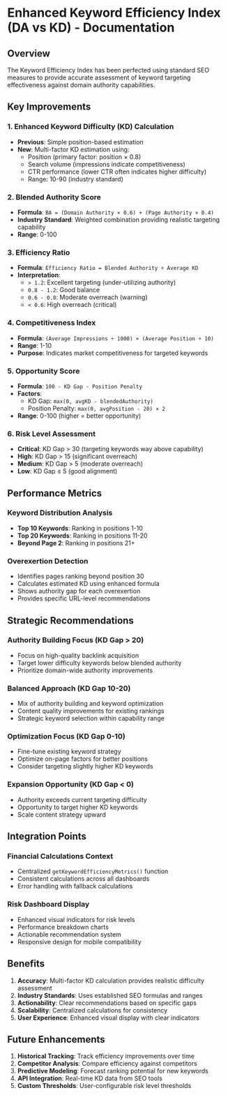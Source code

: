 # Enhanced Keyword Efficiency Index (DA vs KD) - Documentation

## Overview

The Keyword Efficiency Index has been perfected using standard SEO measures to provide accurate assessment of keyword targeting effectiveness against domain authority capabilities.

## Key Improvements

### 1. Enhanced Keyword Difficulty (KD) Calculation

- **Previous**: Simple position-based estimation
- **New**: Multi-factor KD estimation using:
  - Position (primary factor: position × 0.8)
  - Search volume (impressions indicate competitiveness)
  - CTR performance (lower CTR often indicates higher difficulty)
  - Range: 10-90 (industry standard)

### 2. Blended Authority Score

- **Formula**: `BA = (Domain Authority × 0.6) + (Page Authority × 0.4)`
- **Industry Standard**: Weighted combination providing realistic targeting capability
- **Range**: 0-100

### 3. Efficiency Ratio

- **Formula**: `Efficiency Ratio = Blended Authority ÷ Average KD`
- **Interpretation**:
  - `> 1.2`: Excellent targeting (under-utilizing authority)
  - `0.8 - 1.2`: Good balance
  - `0.6 - 0.8`: Moderate overreach (warning)
  - `< 0.6`: High overreach (critical)

### 4. Competitiveness Index

- **Formula**: `(Average Impressions ÷ 1000) × (Average Position ÷ 10)`
- **Range**: 1-10
- **Purpose**: Indicates market competitiveness for targeted keywords

### 5. Opportunity Score

- **Formula**: `100 - KD Gap - Position Penalty`
- **Factors**:
  - KD Gap: `max(0, avgKD - blendedAuthority)`
  - Position Penalty: `max(0, avgPosition - 20) × 2`
- **Range**: 0-100 (higher = better opportunity)

### 6. Risk Level Assessment

- **Critical**: KD Gap > 30 (targeting keywords way above capability)
- **High**: KD Gap > 15 (significant overreach)
- **Medium**: KD Gap > 5 (moderate overreach)
- **Low**: KD Gap ≤ 5 (good alignment)

## Performance Metrics

### Keyword Distribution Analysis

- **Top 10 Keywords**: Ranking in positions 1-10
- **Top 20 Keywords**: Ranking in positions 11-20
- **Beyond Page 2**: Ranking in positions 21+

### Overexertion Detection

- Identifies pages ranking beyond position 30
- Calculates estimated KD using enhanced formula
- Shows authority gap for each overexertion
- Provides specific URL-level recommendations

## Strategic Recommendations

### Authority Building Focus (KD Gap > 20)

- Focus on high-quality backlink acquisition
- Target lower difficulty keywords below blended authority
- Prioritize domain-wide authority improvements

### Balanced Approach (KD Gap 10-20)

- Mix of authority building and keyword optimization
- Content quality improvements for existing rankings
- Strategic keyword selection within capability range

### Optimization Focus (KD Gap 0-10)

- Fine-tune existing keyword strategy
- Optimize on-page factors for better positions
- Consider targeting slightly higher KD keywords

### Expansion Opportunity (KD Gap < 0)

- Authority exceeds current targeting difficulty
- Opportunity to target higher KD keywords
- Scale content strategy upward

## Integration Points

### Financial Calculations Context

- Centralized `getKeywordEfficiencyMetrics()` function
- Consistent calculations across all dashboards
- Error handling with fallback calculations

### Risk Dashboard Display

- Enhanced visual indicators for risk levels
- Performance breakdown charts
- Actionable recommendation system
- Responsive design for mobile compatibility

## Benefits

1. **Accuracy**: Multi-factor KD calculation provides realistic difficulty assessment
2. **Industry Standards**: Uses established SEO formulas and ranges
3. **Actionability**: Clear recommendations based on specific gaps
4. **Scalability**: Centralized calculations for consistency
5. **User Experience**: Enhanced visual display with clear indicators

## Future Enhancements

1. **Historical Tracking**: Track efficiency improvements over time
2. **Competitor Analysis**: Compare efficiency against competitors
3. **Predictive Modeling**: Forecast ranking potential for new keywords
4. **API Integration**: Real-time KD data from SEO tools
5. **Custom Thresholds**: User-configurable risk level thresholds
